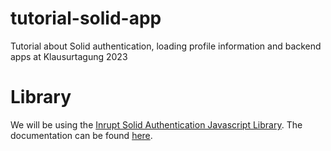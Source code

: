 # tutorial-solid-app
Tutorial about Solid authentication, loading profile information and backend apps at Klausurtagung 2023

# Library
We will be using the [Inrupt Solid Authentication Javascript Library](https://github.com/inrupt/solid-client-authn-js). The documentation can be found [here](https://docs.inrupt.com/developer-tools/javascript/client-libraries/authentication/).
